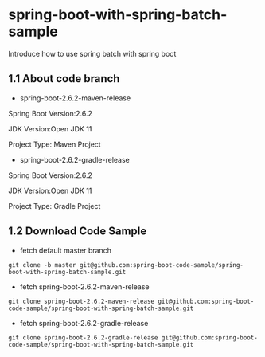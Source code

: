 # spring-boot-with-spring-batch-sample
Introduce how to use spring batch with spring boot
## 1.1 About code branch
- spring-boot-2.6.2-maven-release

Spring Boot Version:2.6.2

JDK Version:Open JDK 11

Project Type: Maven Project

- spring-boot-2.6.2-gradle-release

Spring Boot Version:2.6.2

JDK Version:Open JDK 11

Project Type: Gradle Project

## 1.2 Download Code Sample

- fetch default master branch
```
git clone -b master git@github.com:spring-boot-code-sample/spring-boot-with-spring-batch-sample.git
```
- fetch spring-boot-2.6.2-maven-release
```
git clone spring-boot-2.6.2-maven-release git@github.com:spring-boot-code-sample/spring-boot-with-spring-batch-sample.git
```
- fetch spring-boot-2.6.2-gradle-release
```
git clone spring-boot-2.6.2-gradle-release git@github.com:spring-boot-code-sample/spring-boot-with-spring-batch-sample.git
```



